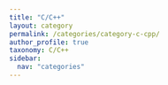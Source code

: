 ```yaml
---
title: "C/C++"
layout: category
permalink: /categories/category-c-cpp/
author_profile: true
taxonomy: C/C++
sidebar:
  nav: "categories"
---
```

